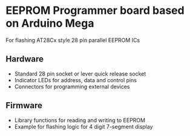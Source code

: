 # EEPROM Programmer board based on Arduino Mega
For flashing AT28Cx style 28 pin parallel EEPROM ICs

## Hardware
- Standard 28 pin socket or lever quick release socket
- Indicator LEDs for address, data and control pins
- Connectors for programming external devices

## Firmware
- Library functions for reading and writing to EEPROM
- Example for flashing logic for 4 digit 7-segment display